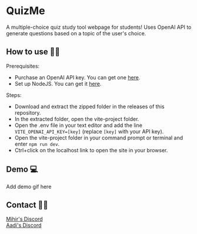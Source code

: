 QuizMe
=======
A multiple-choice quiz study tool webpage for students! Uses OpenAI API to generate questions based on a topic of the user's choice.

## How to use 🧑‍🎓

Prerequisites:
- Purchase an OpenAI API key. You can get one [here](https://platform.openai.com/).
- Set up NodeJS. You can get it [here](https://nodejs.org/en/download).

Steps:
- Download and extract the zipped folder in the releases of this repository.
- In the extracted folder, open the vite-project folder.
- Open the .env file in your text editor and add the line `VITE_OPENAI_API_KEY=[key]` (replace `[key]` with your API key).
- Open the vite-project folder in your command prompt or terminal and enter `npm run dev`.
- Ctrl+click on the localhost link to open the site in your browser.


## Demo 💻
Add demo gif here

## Contact 👨‍💻
<a href="https://discordapp.com/users/693514463093063780">Mihir's Discord</a> <br>
<a href="https://discordapp.com/users/779065933029310474">Aadi's Discord</a>